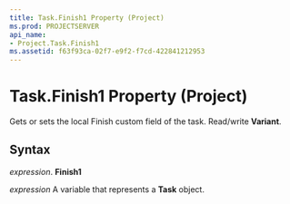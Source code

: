 ```yaml
---
title: Task.Finish1 Property (Project)
ms.prod: PROJECTSERVER
api_name:
- Project.Task.Finish1
ms.assetid: f63f93ca-02f7-e9f2-f7cd-422841212953
---
```



# Task.Finish1 Property (Project)

Gets or sets the local Finish custom field of the task. Read/write  **Variant**.


## Syntax

 _expression_. **Finish1**

 _expression_ A variable that represents a **Task** object.


